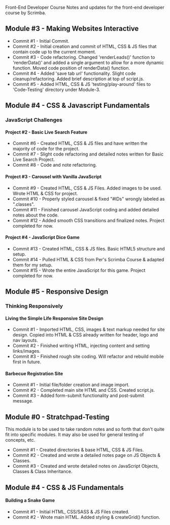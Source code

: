 Front-End Developer Course
Notes and updates for the front-end developer course by Scrimba.

## Module #3 - Making Websites Interactive

- Commit #1 - Initial Commit.
- Commit #2 - Initial creation and commit of HTML, CSS & JS files that contain code up to the current moment.
- Commit #3 - Code refactoring. Changed 'renderLeads()' function to 'renderData()' and added a single argument to allow for a more dynamic function. Moved code position of renderData() function.
- Commit #4 - Added 'save tab url' functionality. Slight code cleanup/refactoring. Added brief description at top of script.js.
- Commit #5 - Added HTML, CSS & JS 'testing/play-around' files to 'Code-Testing' directory under Module-3.


## Module #4 - CSS & Javascript Fundamentals
### JavaScript Challenges

#### Project #2 - Basic Live Search Feature

- Commit #6 - Created HTML, CSS & JS files and have written the majority of code for the project.
- Commit #7 - Slight code refactoring and detailed notes written for Basic Live Search Project.
- Commit #8 - Code and note refactoring.

#### Project #3 - Carousel with Vanilla JavaScript

- Commit #9 - Created HTML, CSS & JS Files. Added images to be used. Wrote HTML & CSS for project.
- Commit #10 - Properly styled carousel & fixed "#IDs" wrongly labeled as ".classes".
- Commit #11 - Finished carousel JavaScript coding and added detailed notes about the code.
- Commit #12 - Added smooth CSS transitions and finalized notes. Project completed for now.

#### Project #4 - JavaScript Dice Game

- Commit #13 - Created HTML, CSS & JS files. Basic HTML5 structure and setup.
- Commit #14 - Pulled HTML & CSS from Per's Scrimba Course & adapted them for my setup.
- Commit #15 - Wrote the entire JavaScript for this game. Project completed for now.


## Module #5 - Responsive Design

###  Thinking Responsively
#### Living the Simple Life Responsive Site Design

- Commit #1 - Imported HTML, CSS, images & text markup needed for site design. Copied into HTML & CSS already written for header, logo and nav layouts.
- Commit #2 - Finished writing HTML, injecting content and setting links/images.
- Commit #3 - Finished rough site coding. Will refactor and rebuild mobile first in future.

#### Barbecue Registration Site

- Commit #1 - Initial file/folder creation and image import.
- Commit #2 - Completed main site HTML and CSS. Created script.js.
- Commit #3 - Added form-submit functionality and post-submit message.


## Module #0 - Stratchpad-Testing
This module is to be used to take random notes and so forth that don't quite fit into specific modules. It may also be used for general testing of concepts, etc.

- Commit #1 - Created directories & base HTML, CSS & JS Files.
- Commit #2 - Created and wrote a detailed notes page on JS Objects & Classes.
- Commit #3 - Created and wrote detailed notes on JavaScript Objects, Classes & Class Inheritance.


## Module #4 - CSS & JS Fundamentals

#### Building a Snake Game

- Commit #1 - Initial HTML, CSS/SASS & JS Files created.
- Commit #2 - Wrote main HTML. Added styling & createGrid() function.